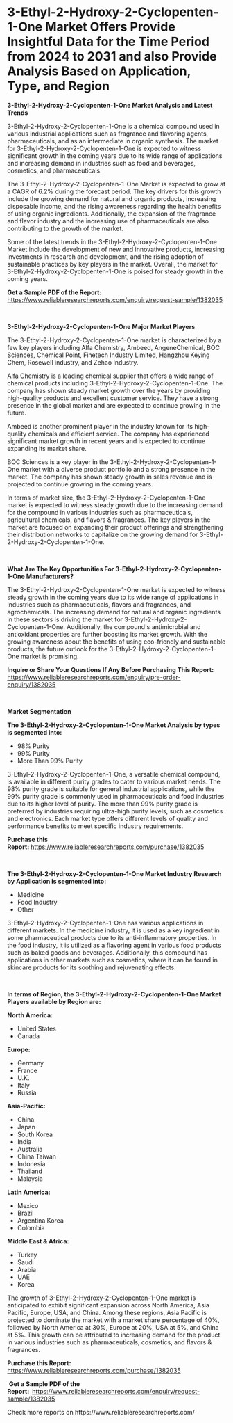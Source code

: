 <p><h1>3-Ethyl-2-Hydroxy-2-Cyclopenten-1-One Market Offers Provide Insightful Data for the Time Period from 2024 to 2031 and also Provide Analysis Based on Application, Type, and Region</h1></p><p><strong>3-Ethyl-2-Hydroxy-2-Cyclopenten-1-One Market Analysis and Latest Trends</strong></p>
<p><p>3-Ethyl-2-Hydroxy-2-Cyclopenten-1-One is a chemical compound used in various industrial applications such as fragrance and flavoring agents, pharmaceuticals, and as an intermediate in organic synthesis. The market for 3-Ethyl-2-Hydroxy-2-Cyclopenten-1-One is expected to witness significant growth in the coming years due to its wide range of applications and increasing demand in industries such as food and beverages, cosmetics, and pharmaceuticals.</p><p>The 3-Ethyl-2-Hydroxy-2-Cyclopenten-1-One Market is expected to grow at a CAGR of 6.2% during the forecast period. The key drivers for this growth include the growing demand for natural and organic products, increasing disposable income, and the rising awareness regarding the health benefits of using organic ingredients. Additionally, the expansion of the fragrance and flavor industry and the increasing use of pharmaceuticals are also contributing to the growth of the market.</p><p>Some of the latest trends in the 3-Ethyl-2-Hydroxy-2-Cyclopenten-1-One Market include the development of new and innovative products, increasing investments in research and development, and the rising adoption of sustainable practices by key players in the market. Overall, the market for 3-Ethyl-2-Hydroxy-2-Cyclopenten-1-One is poised for steady growth in the coming years.</p></p>
<p><strong>Get a Sample PDF of the Report:&nbsp;</strong> <a href="https://www.reliableresearchreports.com/enquiry/request-sample/1382035">https://www.reliableresearchreports.com/enquiry/request-sample/1382035</a></p>
<p>&nbsp;</p>
<p><strong>3-Ethyl-2-Hydroxy-2-Cyclopenten-1-One Major Market Players</strong></p>
<p><p>The 3-Ethyl-2-Hydroxy-2-Cyclopenten-1-One market is characterized by a few key players including Alfa Chemistry, Ambeed, AngeneChemical, BOC Sciences, Chemical Point, Finetech Industry Limited, Hangzhou Keying Chem, Rosewell industry, and Zehao Industry. </p><p>Alfa Chemistry is a leading chemical supplier that offers a wide range of chemical products including 3-Ethyl-2-Hydroxy-2-Cyclopenten-1-One. The company has shown steady market growth over the years by providing high-quality products and excellent customer service. They have a strong presence in the global market and are expected to continue growing in the future.</p><p>Ambeed is another prominent player in the industry known for its high-quality chemicals and efficient service. The company has experienced significant market growth in recent years and is expected to continue expanding its market share. </p><p>BOC Sciences is a key player in the 3-Ethyl-2-Hydroxy-2-Cyclopenten-1-One market with a diverse product portfolio and a strong presence in the market. The company has shown steady growth in sales revenue and is projected to continue growing in the coming years. </p><p>In terms of market size, the 3-Ethyl-2-Hydroxy-2-Cyclopenten-1-One market is expected to witness steady growth due to the increasing demand for the compound in various industries such as pharmaceuticals, agricultural chemicals, and flavors & fragrances. The key players in the market are focused on expanding their product offerings and strengthening their distribution networks to capitalize on the growing demand for 3-Ethyl-2-Hydroxy-2-Cyclopenten-1-One.</p></p>
<p>&nbsp;</p>
<p><strong>What Are The Key Opportunities For 3-Ethyl-2-Hydroxy-2-Cyclopenten-1-One Manufacturers?</strong></p>
<p><p>The 3-Ethyl-2-Hydroxy-2-Cyclopenten-1-One market is expected to witness steady growth in the coming years due to its wide range of applications in industries such as pharmaceuticals, flavors and fragrances, and agrochemicals. The increasing demand for natural and organic ingredients in these sectors is driving the market for 3-Ethyl-2-Hydroxy-2-Cyclopenten-1-One. Additionally, the compound's antimicrobial and antioxidant properties are further boosting its market growth. With the growing awareness about the benefits of using eco-friendly and sustainable products, the future outlook for the 3-Ethyl-2-Hydroxy-2-Cyclopenten-1-One market is promising.</p></p>
<p><strong>Inquire or Share Your Questions If Any Before Purchasing This Report:</strong> <a href="https://www.reliableresearchreports.com/enquiry/pre-order-enquiry/1382035">https://www.reliableresearchreports.com/enquiry/pre-order-enquiry/1382035</a></p>
<p>&nbsp;</p>
<p><strong>Market Segmentation</strong></p>
<p><strong>The 3-Ethyl-2-Hydroxy-2-Cyclopenten-1-One Market Analysis by types is segmented into:</strong></p>
<p><ul><li>98% Purity</li><li>99% Purity</li><li>More Than 99% Purity</li></ul></p>
<p><p>3-Ethyl-2-Hydroxy-2-Cyclopenten-1-One, a versatile chemical compound, is available in different purity grades to cater to various market needs. The 98% purity grade is suitable for general industrial applications, while the 99% purity grade is commonly used in pharmaceuticals and food industries due to its higher level of purity. The more than 99% purity grade is preferred by industries requiring ultra-high purity levels, such as cosmetics and electronics. Each market type offers different levels of quality and performance benefits to meet specific industry requirements.</p></p>
<p><strong>Purchase this Report:&nbsp;</strong><a href="https://www.reliableresearchreports.com/purchase/1382035">https://www.reliableresearchreports.com/purchase/1382035</a></p>
<p>&nbsp;</p>
<p><strong>The 3-Ethyl-2-Hydroxy-2-Cyclopenten-1-One Market Industry Research by Application is segmented into:</strong></p>
<p><ul><li>Medicine</li><li>Food Industry</li><li>Other</li></ul></p>
<p><p>3-Ethyl-2-Hydroxy-2-Cyclopenten-1-One has various applications in different markets. In the medicine industry, it is used as a key ingredient in some pharmaceutical products due to its anti-inflammatory properties. In the food industry, it is utilized as a flavoring agent in various food products such as baked goods and beverages. Additionally, this compound has applications in other markets such as cosmetics, where it can be found in skincare products for its soothing and rejuvenating effects.</p></p>
<p>&nbsp;</p>
<p><strong>In terms of Region, the 3-Ethyl-2-Hydroxy-2-Cyclopenten-1-One Market Players available by Region are:</strong></p>
<p>
    <p> <strong> North America: </strong>
        <ul>
            <li>United States</li>
            <li>Canada</li>
        </ul>
        </p> 
    <p> <strong> Europe: </strong>
        <ul>
            <li>Germany</li>
            <li>France</li>
            <li>U.K.</li>
            <li>Italy</li>
            <li>Russia</li>
        </ul>
        </p> 
    <p> <strong> Asia-Pacific: </strong>
        <ul>
            <li>China</li>
            <li>Japan</li>
            <li>South Korea</li>
            <li>India</li>
            <li>Australia</li>
            <li>China Taiwan</li>
            <li>Indonesia</li>
            <li>Thailand</li>
            <li>Malaysia</li>
        </ul>
        </p> 
    <p> <strong> Latin America: </strong>
        <ul>
            <li>Mexico</li>
            <li>Brazil</li>
            <li>Argentina Korea</li>
            <li>Colombia</li>
        </ul>
        </p> 
    <p> <strong> Middle East & Africa: </strong>
        <ul>
            <li>Turkey</li>
            <li>Saudi</li>
            <li>Arabia</li>
            <li>UAE</li>
            <li>Korea</li>
        </ul>
    </p>
    </p>
<p><p>The growth of 3-Ethyl-2-Hydroxy-2-Cyclopenten-1-One market is anticipated to exhibit significant expansion across North America, Asia Pacific, Europe, USA, and China. Among these regions, Asia Pacific is projected to dominate the market with a market share percentage of 40%, followed by North America at 30%, Europe at 20%, USA at 5%, and China at 5%. This growth can be attributed to increasing demand for the product in various industries such as pharmaceuticals, cosmetics, and flavors & fragrances.</p></p>
<p><strong>Purchase this Report: </strong><a href="https://www.reliableresearchreports.com/purchase/1382035">https://www.reliableresearchreports.com/purchase/1382035</a></p>
<p>&nbsp;<strong>Get a Sample PDF of the Report:&nbsp;&nbsp;</strong><a href="https://www.reliableresearchreports.com/enquiry/request-sample/1382035">https://www.reliableresearchreports.com/enquiry/request-sample/1382035</a></p>
<p><strong></strong></p>
<p>Check more reports on https://www.reliableresearchreports.com/</p>